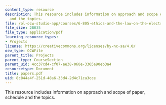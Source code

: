 ```yaml
---
content_type: resource
description: This resource includes information on approach and scope of paper, schedule
  and the topics.
file: /ol-ocw-studio-app/courses/6-805-ethics-and-the-law-on-the-electronic-frontier-fall-2005/8c844a4f251d48a633d42d4c71ca3cce_papers.pdf
file_size: 28035
file_type: application/pdf
learning_resource_types:
- Projects
license: https://creativecommons.org/licenses/by-nc-sa/4.0/
ocw_type: OCWFile
parent_title: Projects
parent_type: CourseSection
parent_uid: 4cc37cd4-cf07-ae38-060e-3365a90eb3a4
resourcetype: Document
title: papers.pdf
uid: 8c844a4f-251d-48a6-33d4-2d4c71ca3cce
---
```

This resource includes information on approach and scope of paper, schedule and the topics.
